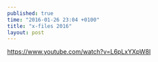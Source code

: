 ```yaml
---
published: true
time: "2016-01-26 23:04 +0100"
title: "x-files 2016"
layout: post
---
```


<https://www.youtube.com/watch?v=L6pLxYXpW8I>
